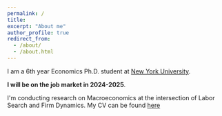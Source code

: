 ```yaml
---
permalink: /
title: 
excerpt: "About me"
author_profile: true
redirect_from: 
  - /about/
  - /about.html
---
```


I am a 6th year Economics Ph.D. student at [New York University](https://as.nyu.edu/departments/econ/faculty/doctoral-students.html). 

**I will be on the job market in 2024-2025**. 

I'm conducting research on Macroeconomics at the intersection of Labor Search and Firm Dynamics. My CV can be found [here](https://gstoledo.github.io/docs/Cv_GT.pdf)


